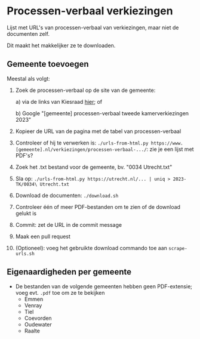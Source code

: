 # Processen-verbaal verkiezingen

Lijst met URL's van processen-verbaal van verkiezingen, maar niet de documenten zelf.

Dit maakt het makkelijker ze te downloaden.

## Gemeente toevoegen

Meestal als volgt:

1. Zoek de processen-verbaal op de site van de gemeente:

    a) via de links van Kiesraad [hier](https://www.kiesraad.nl/verkiezingen/tweede-kamer/uitslagen/uitslagen-per-gemeente-tweede-kamer); of

    b) Google "[gemeente] processen-verbaal tweede kamerverkiezingen 2023"

2. Kopieer de URL van de pagina met de tabel van processen-verbaal
3. Controleer of hij te verwerken is: `./urls-from-html.py https://www.[gemeente].nl/verkiezingen/processen-verbaal-.../`: zie je een lijst met PDF's?
4. Zoek het .txt bestand voor de gemeente, bv. "0034 Utrecht.txt"
5. Sla op: `./urls-from-html.py https://utrecht.nl/... | uniq > 2023-TK/0034\ Utrecht.txt`
6. Download de documenten: `./download.sh`
7. Controleer één of meer PDF-bestanden om te zien of de download gelukt is
8. Commit: zet de URL in de commit message
9. Maak een pull request

10. (Optioneel): voeg het gebruikte download commando toe aan `scrape-urls.sh`

## Eigenaardigheden per gemeente

* De bestanden van de volgende gemeenten hebben geen PDF-extensie; voeg evt. `.pdf` toe om ze te bekijken
    * Emmen
    * Venray
    * Tiel
    * Coevorden
    * Oudewater
    * Raalte
